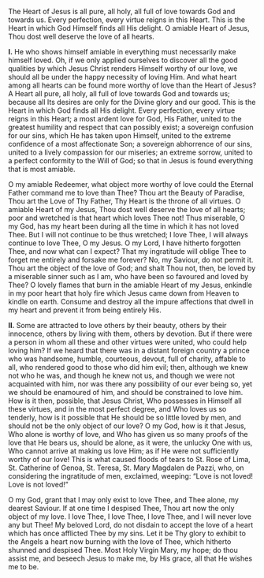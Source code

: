 
The Heart of Jesus is all pure, all holy, all full of love towards God and towards us. Every perfection, every virtue reigns in this Heart. This is the Heart in which God Himself finds all His delight. O amiable Heart of Jesus, Thou dost well deserve the love of all hearts.

**I\.** He who shows himself amiable in everything must necessarily make himself loved. Oh, if we only applied ourselves to discover all the good qualities by which Jesus Christ renders Himself worthy of our love, we should all be under the happy necessity of loving Him. And what heart among all hearts can be found more worthy of love than the Heart of Jesus? A Heart all pure, all holy, all full of love towards God and towards us; because all Its desires are only for the Divine glory and our good. This is the Heart in which God finds all His delight. Every perfection, every virtue reigns in this Heart; a most ardent love for God, His Father, united to the greatest humility and respect that can possibly exist; a sovereign confusion for our sins, which He has taken upon Himself, united to the extreme confidence of a most affectionate Son; a sovereign abhorrence of our sins, united to a lively compassion for our miseries; an extreme sorrow, united to a perfect conformity to the Will of God; so that in Jesus is found everything that is most amiable.

O my amiable Redeemer, what object more worthy of love could the Eternal Father command me to love than Thee? Thou art the Beauty of Paradise, Thou art the Love of Thy Father, Thy Heart is the throne of all virtues. O amiable Heart of my Jesus, Thou dost well deserve the love of all hearts; poor and wretched is that heart which loves Thee not! Thus miserable, O my God, has my heart been during all the time in which it has not loved Thee. But I will not continue to be thus wretched; I love Thee, I will always continue to love Thee, O my Jesus. O my Lord, I have hitherto forgotten Thee, and now what can I expect? That my ingratitude will oblige Thee to forget me entirely and forsake me forever? No, my Saviour, do not permit it. Thou art the object of the love of God; and shalt Thou not, then, be loved by a miserable sinner such as I am, who have been so favoured and loved by Thee? O lovely flames that burn in the amiable Heart of my Jesus, enkindle in my poor heart that holy fire which Jesus came down from Heaven to kindle on earth. Consume and destroy all the impure affections that dwell in my heart and prevent it from being entirely His.

**II\.** Some are attracted to love others by their beauty, others by their innocence, others by living with them, others by devotion. But if there were a person in whom all these and other virtues were united, who could help loving him? If we heard that there was in a distant foreign country a prince who was handsome, humble, courteous, devout, full of charity, affable to all, who rendered good to those who did him evil; then, although we knew not who he was, and though he knew not us, and though we were not acquainted with him, nor was there any possibility of our ever being so, yet we should be enamoured of him, and should be constrained to love him. How is it then, possible, that Jesus Christ, Who possesses in Himself all these virtues, and in the most perfect degree, and Who loves us so tenderly, how is it possible that He should be so little loved by men, and should not be the only object of our love? O my God, how is it that Jesus, Who alone is worthy of love, and Who has given us so many proofs of the love that He bears us, should be alone, as it were, the unlucky One with us, Who cannot arrive at making us love Him; as if He were not sufficiently worthy of our love! This is what caused floods of tears to St. Rose of Lima, St. Catherine of Genoa, St. Teresa, St. Mary Magdalen de Pazzi, who, on considering the ingratitude of men, exclaimed, weeping: “Love is not loved! Love is not loved!”

O my God, grant that I may only exist to love Thee, and Thee alone, my dearest Saviour. If at one time I despised Thee, Thou art now the only object of my love. I love Thee, I love Thee, I love Thee, and I will never love any but Thee! My beloved Lord, do not disdain to accept the love of a heart which has once afflicted Thee by my sins. Let it be Thy glory to exhibit to the Angels a heart now burning with the love of Thee, which hitherto shunned and despised Thee. Most Holy Virgin Mary, my hope; do thou assist me, and beseech Jesus to make me, by His grace, all that He wishes me to be.

